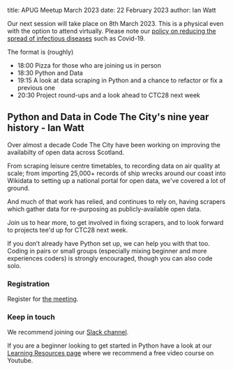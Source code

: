 title: APUG Meetup March 2023
date: 22 February 2023
author: Ian Watt

Our next session will take place on 8th March 2023. This is a physical even with the option to attend virtually. Please note our [policy on reducing the spread of infectious diseases](https://codethecity.org/policy-for-reducing-the-spread-of-infectious-diseases/) such as Covid-19.

The format is (roughly)

* 18:00 Pizza for those who are joining us in person
* 18:30 Python and Data
* 19:15 A look at data scraping in Python and a chance to refactor or fix a previous one
* 20:30 Project round-ups and a look ahead to CTC28 next week

## Python and Data in Code The City's nine year history -  Ian Watt

Over almost a decade Code The City have been working on improving the availabilty of open data across Scotland. 

From scraping leisure centre timetables, to recording data on air quality at scale; from importing 25,000+ records of ship wrecks around our coast into Wikidata to setting up a national portal for open data, we've covered a lot of ground. 

And much of that work has relied, and continues to rely on, having scrapers which gather data for re-purposing as publicly-available open data. 

Join us to hear more, to get involved in fixing scrapers, and to look forward to projects tee'd up for CTC28 next week. 

If you don’t already have Python set up, we can help you with that too. Coding in pairs or small groups (especially mixing beginner and more experiences coders) is strongly encouraged, though you can also code solo.

### Registration

Register for [the meeting](https://ti.to/code-the-city/apug-mar-2023). 

### Keep in touch
We recommend joining our [Slack channel](https://join.slack.com/t/python-aberdeen/shared_invite/zt-gfjps8xe-M9YkWloAUL73blPovaHvFA). 

If you are a beginner looking to get started in Python have a look at our [Learning Resources page](https://pythonaberdeen.github.io/pages/learning-resources.html) where we recommend a free video course on Youtube. 


